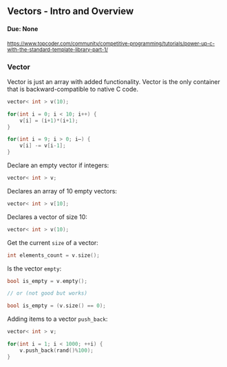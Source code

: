## Vectors - Intro and Overview
#### Due: None


<sup>https://www.topcoder.com/community/competitive-programming/tutorials/power-up-c-with-the-standard-template-library-part-1/</sup>

### Vector
Vector is just an array with added functionality. Vector is the only container that is backward-compatible to native C code. 

```cpp
vector< int > v(10);

for(int i = 0; i < 10; i++) {
    v[i] = (i+1)*(i+1);
}

for(int i = 9; i > 0; i–) {
    v[i] -= v[i-1];
}
```


Declare an empty vector if integers:
```cpp
vector< int > v;
```

Declares an array of 10 empty vectors:
```cpp
vector< int > v[10];
```

Declares a vector of size 10:
```cpp
vector< int > v(10);
```

Get the current `size` of a vector:
```cpp
int elements_count = v.size();
```

Is the vector `empty`:
```cpp
bool is_empty = v.empty();

// or (not good but works)

bool is_empty = (v.size() == 0);
```

Adding items to a vector `push_back`:
```cpp
vector< int > v;

for(int i = 1; i < 1000; ++i) {
    v.push_back(rand()%100);
}
```
